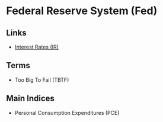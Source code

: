 # Federal Reserve System (Fed)

<!--
US Pending Home Sales
Copper Index
-->

## Links

- [Interest Rates (IR)](/trading/interest-rates.md)

## Terms

- Too Big To Fail (TBTF)

## Main Indices

- Personal Consumption Expenditures (PCE)

<!--
FRED:PCE
FRED:FEDFUNDS
-->
